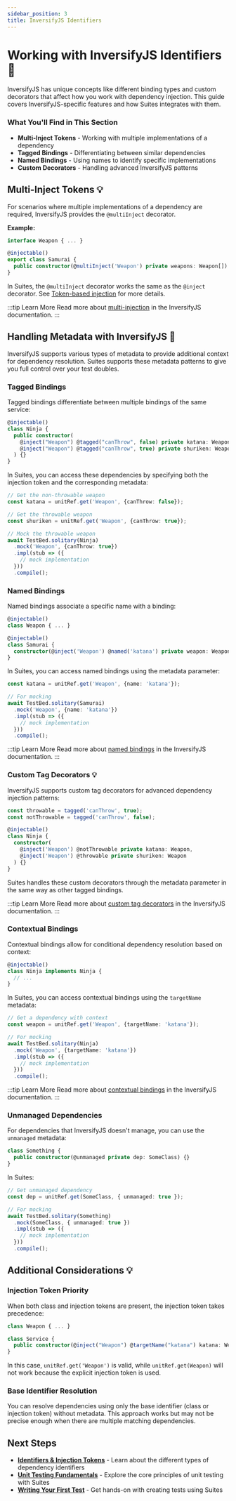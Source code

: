 ```yaml
---
sidebar_position: 3
title: InversifyJS Identifiers
---
```


# Working with InversifyJS Identifiers 🧠

InversifyJS has unique concepts like different binding types and custom decorators that affect how you work with dependency injection. This guide covers InversifyJS-specific features and how Suites integrates with them.

<div class="in-this-section">

### What You'll Find in This Section

- **Multi-Inject Tokens** - Working with multiple implementations of a dependency
- **Tagged Bindings** - Differentiating between similar dependencies
- **Named Bindings** - Using names to identify specific implementations
- **Custom Decorators** - Handling advanced InversifyJS patterns

</div>

## Multi-Inject Tokens 💡

For scenarios where multiple implementations of a dependency are required, InversifyJS provides the `@multiInject` decorator.

**Example:**

```typescript
interface Weapon { ... }

@injectable()
export class Samurai {
  public constructor(@multiInject('Weapon') private weapons: Weapon[]) {}
}
```

In Suites, the `@multiInject` decorator works the same as the `@inject` decorator. See [Token-based injection](/docs/developer-guide/adapters/identifiers?suites-adapter=inverisfyjs#token-based-injection) for more details.

:::tip Learn More
Read more about [multi-injection](https://github.com/inversify/InversifyJS/blob/master/wiki/multi_injection.md) in the InversifyJS documentation.
:::

## Handling Metadata with InversifyJS 🧠

InversifyJS supports various types of metadata to provide additional context for dependency resolution. Suites supports these metadata patterns to give you full control over your test doubles.

### Tagged Bindings

Tagged bindings differentiate between multiple bindings of the same service:

```typescript
@injectable()
class Ninja {
  public constructor(
    @inject("Weapon") @tagged("canThrow", false) private katana: Weapon,
    @inject("Weapon") @tagged("canThrow", true) private shuriken: Weapon
  ) {}
}
```

In Suites, you can access these dependencies by specifying both the injection token and the corresponding metadata:

```typescript
// Get the non-throwable weapon
const katana = unitRef.get('Weapon', {canThrow: false});

// Get the throwable weapon
const shuriken = unitRef.get('Weapon', {canThrow: true});

// Mock the throwable weapon
await TestBed.solitary(Ninja)
  .mock('Weapon', {canThrow: true})
  .impl(stub => ({
    // mock implementation
  }))
  .compile();
```

### Named Bindings

Named bindings associate a specific name with a binding:

```typescript
@injectable()
class Weapon { ... }

@injectable()
class Samurai {
  constructor(@inject('Weapon') @named('katana') private weapon: Weapon) {}
}
```

In Suites, you can access named bindings using the metadata parameter:

```typescript
const katana = unitRef.get('Weapon', {name: 'katana'});

// For mocking
await TestBed.solitary(Samurai)
  .mock('Weapon', {name: 'katana'})
  .impl(stub => ({
    // mock implementation
  }))
  .compile();
```

:::tip Learn More
Read more about [named bindings](https://github.com/inversify/InversifyJS/blob/master/wiki/named_bindings.md) in the InversifyJS documentation.
:::

### Custom Tag Decorators 💡

InversifyJS supports custom tag decorators for advanced dependency injection patterns:

```typescript
const throwable = tagged('canThrow', true);
const notThrowable = tagged('canThrow', false);

@injectable()
class Ninja {
  constructor(
    @inject('Weapon') @notThrowable private katana: Weapon,
    @inject('Weapon') @throwable private shuriken: Weapon
  ) {}
}
```

Suites handles these custom decorators through the metadata parameter in the same way as other tagged bindings.

:::tip Learn More
Read more about [custom tag decorators](https://github.com/inversify/InversifyJS/blob/master/wiki/custom_tag_decorators.md) in the InversifyJS documentation.
:::

### Contextual Bindings

Contextual bindings allow for conditional dependency resolution based on context:

```typescript
@injectable()
class Ninja implements Ninja {
  // ...
}
```

In Suites, you can access contextual bindings using the `targetName` metadata:

```typescript
// Get a dependency with context
const weapon = unitRef.get('Weapon', {targetName: 'katana'});

// For mocking
await TestBed.solitary(Ninja)
  .mock('Weapon', {targetName: 'katana'})
  .impl(stub => ({
    // mock implementation
  }))
  .compile();
```

:::tip Learn More
Read more about [contextual bindings](https://github.com/inversify/InversifyJS/blob/master/wiki/contextual_bindings.md) in the InversifyJS documentation.
:::

### Unmanaged Dependencies

For dependencies that InversifyJS doesn't manage, you can use the `unmanaged` metadata:

```typescript
class Something {
  public constructor(@unmanaged private dep: SomeClass) {}
}
```

In Suites:

```typescript
// Get unmanaged dependency
const dep = unitRef.get(SomeClass, { unmanaged: true });

// For mocking
await TestBed.solitary(Something)
  .mock(SomeClass, { unmanaged: true })
  .impl(stub => ({
    // mock implementation
  }))
  .compile();
```

## Additional Considerations 💡

### Injection Token Priority

When both class and injection tokens are present, the injection token takes precedence:

```typescript
class Weapon { ... }

class Service {
  public constructor(@inject("Weapon") @targetName("katana") katana: Weapon) {}
}
```

In this case, `unitRef.get('Weapon')` is valid, while `unitRef.get(Weapon)` will not work because the explicit injection token is used.

### Base Identifier Resolution

You can resolve dependencies using only the base identifier (class or injection token) without metadata. This approach works but may not be precise enough when there are multiple matching dependencies.

## Next Steps

- [**Identifiers & Injection Tokens**](/docs/developer-guide/adapters/identifiers) - Learn about the different types of dependency identifiers
- [**Unit Testing Fundamentals**](/docs/developer-guide/unit-tests/fundamentals) - Explore the core principles of unit testing with Suites
- [**Writing Your First Test**](/docs/overview/quickstart) - Get hands-on with creating tests using Suites


